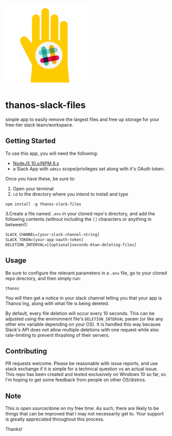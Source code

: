 ![Image of Infinite Cleaning Gauntlet](./infinite-cleaning-gauntlet.png)

# thanos-slack-files #

simple app to easily remove the largest files and free up storage for your free-tier slack team/workspace.

## Getting Started ##
To use this app, you will need the following:

- [NodeJS 10.x/NPM 6.x](http://www.nodejs.org)
- a Slack App with `admin` scope/privileges set along with it's OAuth token.

Once you have these, be sure to:
1) Open your terminal
2) `cd` to the directory where you intend to install and type
```
npm install -g thanos-slack-files
```

3.Create a file named `.env` in your cloned repo's directory, and add the following contents (without including the `[]` characters or anything in between!):

```
SLACK_CHANNEL=[your-slack-channel-string]
SLACK_TOKEN=[your-app-oauth-token]
DELETION_INTERVAL=[{optional}seconds-btwn-deleting-files]
```

## Usage ##

Be sure to configure the relevant parameters in a `.env` file, go to your cloned repo directory, and then simply run:

```
thanos
```

You will then get a notice in your slack channel telling you that your app is Thanos'ing, along with what file is being deleted.

By default, every file deletion will occur every 10 seconds. This can be adjusted using the environment file's `DELETION_INTERVAL` param (or like any other env variable depending on your OS). It is handled this way because Slack's API does not allow multiple deletions with one request while also rate-limiting to prevent thrashing of their servers.

## Contributing ##

PR requests welcome. Please be reasonable with issue reports, and use stack exchange if it is simple for a technical question vs an actual issue. This repo has been created and tested exclusively on Windows 10 so far, so I'm hoping to get some feedback from people on other OS/distros.

## Note ##

This is open source/done on my free time. As such, there are likely to be things that can be improved that I may not necessarily get to. Your support is greatly appreciated throughout this process.

Thanks!